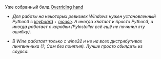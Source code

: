 Уже собранный билд [Overriding hand](https://github.com/DraSolace/Overriding-Handv1.1)

* *Для работы на некоторых ревизиях Windows нужен установленный Python3 с [keyboard](https://github.com/boppreh/keyboard) + [mouse](https://github.com/boppreh/mouse). А иногда хватает и просто Python3, а иногда работает с коробки (PyInstaller всё ещё не починил эту ошибку).* 

* *В Wine работает только с wine32 и не на всех дистрибутивах пингвинчика (?, Сам без понятия). Лучше просто сбилдить из соурса.* 
